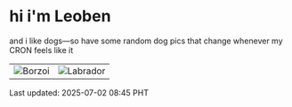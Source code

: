 # hi i'm Leoben

and i like dogs—so have some random dog pics that change whenever my CRON feels like it

|  |  |
|--------|----------|
| ![Borzoi](https://random-dog-vercel.vercel.app/api/random-borzoi?v=1751417128) | ![Labrador](https://random-dog-vercel.vercel.app/api/random-labrador?v=1751417128) |

Last updated: 2025-07-02 08:45 PHT
